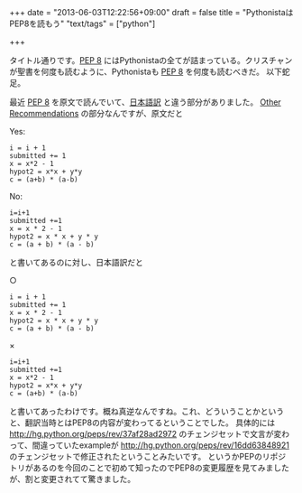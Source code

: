 +++
date = "2013-06-03T12:22:56+09:00"
draft = false
title = "PythonistaはPEP8を読もう"
"text/tags" = ["python"]

+++

タイトル通りです。[PEP 8][PEP 8] にはPythonistaの全てが詰まっている。クリスチャンが聖書を何度も読むように、Pythonistaも [PEP 8][PEP 8] を何度も読むべきだ。
以下蛇足。

最近 [PEP 8][PEP 8] を原文で読んでいて、[日本語訳](http://oldriver.org/python/pep-0008j.html) と違う部分がありました。
[Other Recommendations](http://www.python.org/dev/peps/pep-0008/#other-recommendations) の部分なんですが、原文だと

Yes:

```
i = i + 1
submitted += 1
x = x*2 - 1
hypot2 = x*x + y*y
c = (a+b) * (a-b)
```

No:

```
i=i+1
submitted +=1
x = x * 2 - 1
hypot2 = x * x + y * y
c = (a + b) * (a - b)
```

と書いてあるのに対し、日本語訳だと

○

```
i = i + 1
submitted += 1
x = x * 2 - 1
hypot2 = x * x + y * y
c = (a + b) * (a - b)
```

×

```
i=i+1
submitted +=1
x = x*2 - 1
hypot2 = x*x + y*y
c = (a+b) * (a-b)
```

と書いてあったわけです。概ね真逆なんですね。これ、どういうことかというと、翻訳当時とはPEP8の内容が変わってるということでした。
具体的には http://hg.python.org/peps/rev/37af28ad2972 のチェンジセットで文言が変わって、間違っていたexampleが http://hg.python.org/peps/rev/16dd63848921 のチェンジセットで修正されたということみたいです。
というかPEPのリポジトリがあるのを今回のことで初めて知ったのでPEP8の変更履歴を見てみましたが、割と変更されてて驚きました。

[PEP 8]: http://www.python.org/dev/peps/pep-0008
